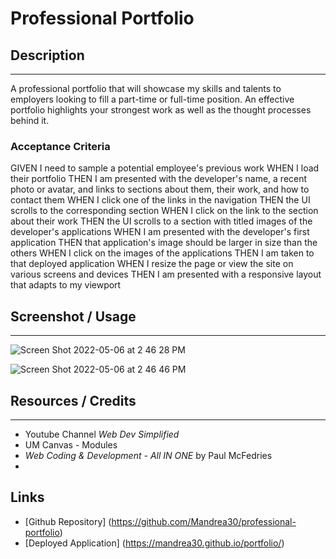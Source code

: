 # Professional Portfolio

## Description
---

A professional portfolio that will showcase my skills and talents to employers looking to fill a part-time or full-time position. An effective portfolio highlights your strongest work as well as the thought processes behind it.

### Acceptance Criteria
GIVEN I need to sample a potential employee's previous work
WHEN I load their portfolio
THEN I am presented with the developer's name, a recent photo or avatar, and links to sections about them, their work, and how to contact them
WHEN I click one of the links in the navigation
THEN the UI scrolls to the corresponding section
WHEN I click on the link to the section about their work
THEN the UI scrolls to a section with titled images of the developer's applications
WHEN I am presented with the developer's first application
THEN that application's image should be larger in size than the others
WHEN I click on the images of the applications
THEN I am taken to that deployed application
WHEN I resize the page or view the site on various screens and devices
THEN I am presented with a responsive layout that adapts to my viewport

## Screenshot / Usage
---
![Screen Shot 2022-05-06 at 2 46 28 PM](https://user-images.githubusercontent.com/93743349/167199551-dad51205-5f9d-4137-aeb2-6cef744ad2ab.png)

![Screen Shot 2022-05-06 at 2 46 46 PM](https://user-images.githubusercontent.com/93743349/167199596-8c5abda9-439f-400f-b676-205f0194ebac.png)


## Resources / Credits
---
* Youtube Channel _Web Dev Simplified_
* UM Canvas - Modules
* _Web Coding & Development - All IN ONE_ by Paul McFedries
* 

## Links
* [Github Repository] (https://github.com/Mandrea30/professional-portfolio)
* [Deployed Application] (https://mandrea30.github.io/portfolio/)